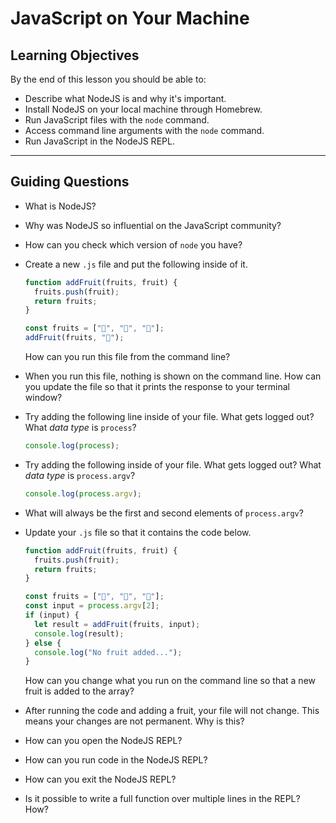 # JavaScript on Your Machine

## Learning Objectives

By the end of this lesson you should be able to:

- Describe what NodeJS is and why it's important.
- Install NodeJS on your local machine through Homebrew.
- Run JavaScript files with the `node` command.
- Access command line arguments with the `node` command.
- Run JavaScript in the NodeJS REPL.

---

## Guiding Questions

- What is NodeJS?

- Why was NodeJS so influential on the JavaScript community?

- How can you check which version of `node` you have?

- Create a new `.js` file and put the following inside of it.

  ```js
  function addFruit(fruits, fruit) {
    fruits.push(fruit);
    return fruits;
  }

  const fruits = ["🍓", "🍐", "🍎"];
  addFruit(fruits, "🥝");
  ```

  How can you run this file from the command line?

- When you run this file, nothing is shown on the command line. How can you update the file so that it prints the response to your terminal window?

- Try adding the following line inside of your file. What gets logged out? What _data type_ is `process`?

  ```js
  console.log(process);
  ```

- Try adding the following inside of your file. What gets logged out? What _data type_ is `process.argv`?

  ```js
  console.log(process.argv);
  ```

- What will always be the first and second elements of `process.argv`?

- Update your `.js` file so that it contains the code below.

  ```js
  function addFruit(fruits, fruit) {
    fruits.push(fruit);
    return fruits;
  }

  const fruits = ["🍓", "🍐", "🍎"];
  const input = process.argv[2];
  if (input) {
    let result = addFruit(fruits, input);
    console.log(result);
  } else {
    console.log("No fruit added...");
  }
  ```

  How can you change what you run on the command line so that a new fruit is added to the array?

- After running the code and adding a fruit, your file will not change. This means your changes are not permanent. Why is this?

- How can you open the NodeJS REPL?

- How can you run code in the NodeJS REPL?

- How can you exit the NodeJS REPL?

- Is it possible to write a full function over multiple lines in the REPL? How?
